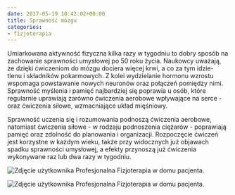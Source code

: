 ```yaml
---
date: 2017-05-19 10:42:02+00:00
title: Sprawność mózgu
categories:
- fizjoterapia
---
```




Umiarkowana aktywność fizyczna kilka razy w tygodniu to dobry sposób na zachowanie sprawności umysłowej po 50 roku życia.
Naukowcy uważają, że dzięki ćwiczeniom do mózgu dociera więcej krwi, a co za tym idzie- tlenu i składników pokarmowych. 
Z kolei wydzielanie hormonu wzrostu wspomaga powstawanie nowych neuronów oraz połączeń pomiędzy nimi.
Sprawność myślenia i pamięć najbardziej się poprawia u osób, które regularnie uprawiają zarówno ćwiczenia aerobowe wpływające na serce - oraz ćwiczenia siłowe, wzmacniające układ mięśniowy. 

Sprawność uczenia się i rozumowania podnoszą ćwiczenia aerobowe, natomiast ćwiczenia siłowe - w rodzaju podnoszenia ciężarów - poprawiają pamięć oraz zdolność do planowania i organizacji.
Rozpoczęcie ćwiczeń jest korzystne w każdym wieku, także przy widocznych już objawach spadku sprawności umysłowej, a efekty przynoszą już ćwiczenia wykonywane raz lub dwa razy w tygodniu.

![Zdjęcie użytkownika Profesjonalna Fizjoterapia w domu pacjenta.](https://scontent.fwaw3-1.fna.fbcdn.net/v/t1.0-0/p235x350/18619931_1826305451029913_4036960785438818437_n.jpg?oh=e178fd8e09b3ba1d3f5fd70a447f3196&oe=59778DAA)


![Zdjęcie użytkownika Profesjonalna Fizjoterapia w domu pacjenta.](https://scontent.fwaw3-1.fna.fbcdn.net/v/t1.0-0/p235x350/18527672_1826305424363249_5034357324927881500_n.jpg?oh=9d5d06bba8227d4af724e5f2dbc89501&oe=59A474E4)







